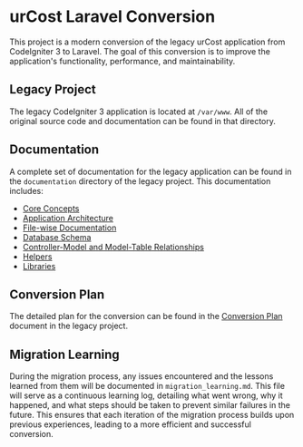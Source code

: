 # urCost Laravel Conversion

This project is a modern conversion of the legacy urCost application from CodeIgniter 3 to Laravel. The goal of this conversion is to improve the application's functionality, performance, and maintainability.

## Legacy Project

The legacy CodeIgniter 3 application is located at `/var/www`. All of the original source code and documentation can be found in that directory.

## Documentation

A complete set of documentation for the legacy application can be found in the `documentation` directory of the legacy project. This documentation includes:

*   [Core Concepts](../documentation/index.md)
*   [Application Architecture](../documentation/index.md)
*   [File-wise Documentation](../documentation/index.md)
*   [Database Schema](../documentation/database.md)
*   [Controller-Model and Model-Table Relationships](../documentation/relationships.md)
*   [Helpers](../documentation/helpers.md)
*   [Libraries](../html_urCost/documentation/libraries.md)

## Conversion Plan

The detailed plan for the conversion can be found in the [Conversion Plan](../documentation/conversion_plan.md) document in the legacy project.

## Migration Learning

During the migration process, any issues encountered and the lessons learned from them will be documented in `migration_learning.md`. This file will serve as a continuous learning log, detailing what went wrong, why it happened, and what steps should be taken to prevent similar failures in the future. This ensures that each iteration of the migration process builds upon previous experiences, leading to a more efficient and successful conversion.